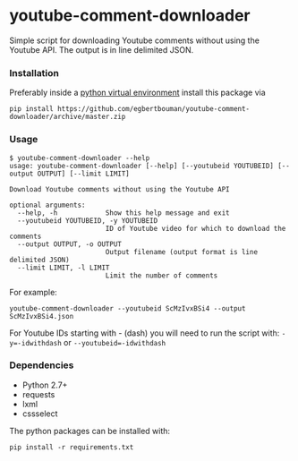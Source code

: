 # youtube-comment-downloader
Simple script for downloading Youtube comments without using the Youtube API. The output is in line delimited JSON.

### Installation

Preferably inside a [python virtual environment](https://virtualenv.pypa.io/en/latest/) install this package via

```
pip install https://github.com/egbertbouman/youtube-comment-downloader/archive/master.zip
```

### Usage
```
$ youtube-comment-downloader --help
usage: youtube-comment-downloader [--help] [--youtubeid YOUTUBEID] [--output OUTPUT] [--limit LIMIT]

Download Youtube comments without using the Youtube API

optional arguments:
  --help, -h            Show this help message and exit
  --youtubeid YOUTUBEID, -y YOUTUBEID
                        ID of Youtube video for which to download the comments
  --output OUTPUT, -o OUTPUT
                        Output filename (output format is line delimited JSON)
  --limit LIMIT, -l LIMIT
                        Limit the number of comments
```

For example:
```
youtube-comment-downloader --youtubeid ScMzIvxBSi4 --output ScMzIvxBSi4.json
```

For Youtube IDs starting with - (dash) you will need to run the script with:
`-y=-idwithdash` or `--youtubeid=-idwithdash`

### Dependencies
* Python 2.7+
* requests
* lxml
* cssselect

The python packages can be installed with:

    pip install -r requirements.txt
